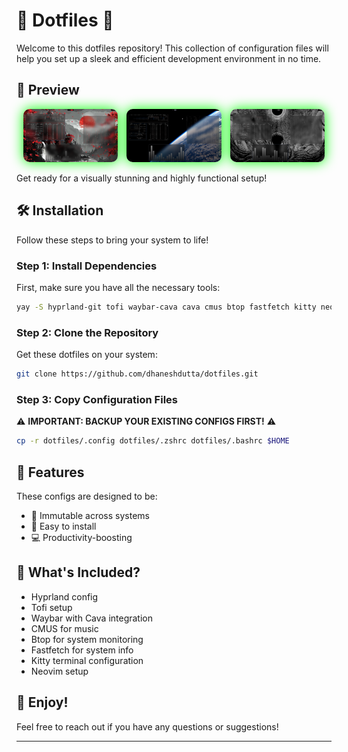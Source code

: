 # 🚀 Dotfiles 🚀

Welcome to this dotfiles repository! This collection of configuration files will help you set up a sleek and efficient development environment in no time.

## 🌟 Preview

<div align="center">
  <img src="assets/wall1.png" alt="Preview 1" width="30%" style="display: inline-block; margin: 0 1%; border-radius: 10px; box-shadow: 0 0 20px #00ff00;">
  <img src="assets/wall2.png" alt="Preview 2" width="30%" style="display: inline-block; margin: 0 1%; border-radius: 10px; box-shadow: 0 0 20px #00ff00;">
  <img src="assets/wall3.png" alt="Preview 3" width="30%" style="display: inline-block; margin: 0 1%; border-radius: 10px; box-shadow: 0 0 20px #00ff00;">
</div>

Get ready for a visually stunning and highly functional setup!

## 🛠️ Installation

Follow these steps to bring your system to life!

### Step 1: Install Dependencies

First, make sure you have all the necessary tools:

```bash
yay -S hyprland-git tofi waybar-cava cava cmus btop fastfetch kitty neovim
```

### Step 2: Clone the Repository

Get these dotfiles on your system:

```bash
git clone https://github.com/dhaneshdutta/dotfiles.git
```

### Step 3: Copy Configuration Files

⚠️ **IMPORTANT: BACKUP YOUR EXISTING CONFIGS FIRST!** ⚠️

```bash
cp -r dotfiles/.config dotfiles/.zshrc dotfiles/.bashrc $HOME
```

## 🎨 Features

These configs are designed to be:

- 🧱 Immutable across systems
- 🚀 Easy to install
- 💻 Productivity-boosting

## 🌈 What's Included?

- Hyprland config
- Tofi setup
- Waybar with Cava integration
- CMUS for music
- Btop for system monitoring
- Fastfetch for system info
- Kitty terminal configuration
- Neovim setup

## 🎉 Enjoy!

Feel free to reach out if you have any questions or suggestions!

---
